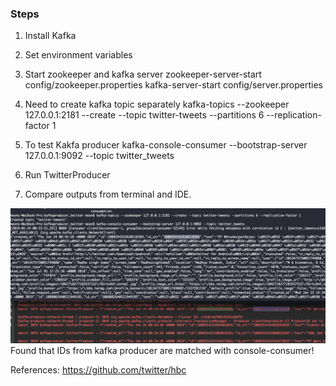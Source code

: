 

### Steps
1. Install Kafka
2. Set environment variables
3. Start zookeeper and kafka server
zookeeper-server-start config/zookeeper.properties
kafka-server-start config/server.properties

4. Need to create kafka topic separately
kafka-topics --zookeeper 127.0.0.1:2181 --create --topic twitter-tweets --partitions 6 --replication-factor 1

5. To test Kakfa producer
kafka-console-consumer --bootstrap-server 127.0.0.1:9092 --topic twitter_tweets

6. Run TwitterProducer

7. Compare outputs from terminal and IDE. 

![alt text](results.png)
Found that IDs from kafka producer are matched with console-consumer!



References:
    https://github.com/twitter/hbc